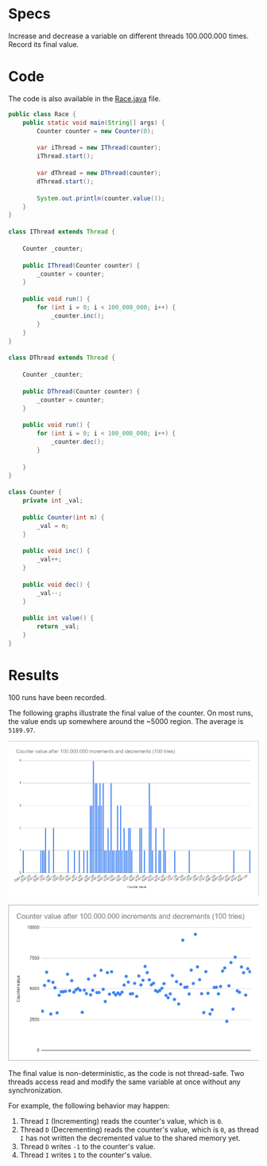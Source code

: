 # Specs

Increase and decrease a variable on different threads 100.000.000 times. Record its final value.

# Code

The code is also available in the [Race.java](Race.java) file.

```java
public class Race {
    public static void main(String[] args) {
        Counter counter = new Counter(0);

        var iThread = new IThread(counter);
        iThread.start();

        var dThread = new DThread(counter);
        dThread.start();

        System.out.println(counter.value());
    }
}

class IThread extends Thread {

    Counter _counter;

    public IThread(Counter counter) {
        _counter = counter;
    }

    public void run() {
        for (int i = 0; i < 100_000_000; i++) {
            _counter.inc();
        }
    }
}

class DThread extends Thread {

    Counter _counter;

    public DThread(Counter counter) {
        _counter = counter;
    }

    public void run() {
        for (int i = 0; i < 100_000_000; i++) {
            _counter.dec();
        }

    }
}

class Counter {
    private int _val;

    public Counter(int n) {
        _val = n;
    }

    public void inc() {
        _val++;
    }

    public void dec() {
        _val--;
    }

    public int value() {
        return _val;
    }
}
```

# Results

100 runs have been recorded.

The following graphs illustrate the final value of the counter. On most runs, the value ends up somewhere around the ~5000 region. The average is `5189.97`.

![](./histogram.png)

![](./points.png)

The final value is non-deterministic, as the code is not thread-safe. Two threads access read and modify the same variable at once without any synchronization.

For example, the following behavior may happen:

1. Thread `I` (Incrementing) reads the counter's value, which is `0`.
2. Thread `D` (Decrementing) reads the counter's value, which is `0`, as thread `I` has not written the decremented value to the shared memory yet.
3. Thread `D` writes `-1` to the counter's value.
4. Thread `I` writes `1` to the counter's value.
